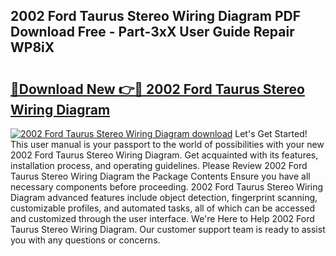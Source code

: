 ## 2002 Ford Taurus Stereo Wiring Diagram PDF Download Free - Part-3xX User Guide Repair WP8iX

# <h2><a href="http://dfh7hw.blite.top/?on=2002+Ford+Taurus+Stereo+Wiring+Diagram">🔗Download New 👉🔴 2002 Ford Taurus Stereo Wiring Diagram</a></h2>

[![2002 Ford Taurus Stereo Wiring Diagram download](https://i.imgur.com/lujVjoI.png)](http://dfh7hw.blite.top/?on=2002+Ford+Taurus+Stereo+Wiring+Diagram)
Let's Get Started! This user manual is your passport to the world of possibilities with your new 2002 Ford Taurus Stereo Wiring Diagram. Get acquainted with its features, installation process, and operating guidelines. Please Review 2002 Ford Taurus Stereo Wiring Diagram the Package Contents Ensure you have all necessary components before proceeding. 2002 Ford Taurus Stereo Wiring Diagram advanced features include object detection, fingerprint scanning, customizable profiles, and automated tasks, all of which can be accessed and customized through the user interface. We're Here to Help 2002 Ford Taurus Stereo Wiring Diagram. Our customer support team is ready to assist you with any questions or concerns.
